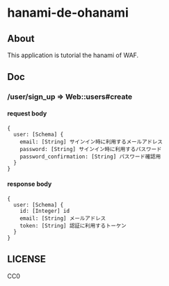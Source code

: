 # hanami-de-ohanami

## About

This application is tutorial the hanami of WAF.

## Doc

### /user/sign_up => Web::users#create

#### request body

```
{
  user: [Schema] {
    email: [String] サインイン時に利用するメールアドレス
    password: [String] サインイン時に利用するパスワード
    password_confirmation: [String] パスワード確認用
  }
}
```

#### response body

```
{
  user: [Schema] {
    id: [Integer] id
    email: [String] メールアドレス
    token: [String] 認証に利用するトーケン
  }
}
```

## LICENSE

CC0

